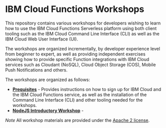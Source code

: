 <!--
#
# Licensed to the Apache Software Foundation (ASF) under one or more
# contributor license agreements.  See the NOTICE file distributed with
# this work for additional information regarding copyright ownership.
# The ASF licenses this file to You under the Apache License, Version 2.0
# (the "License"); you may not use this file except in compliance with
# the License.  You may obtain a copy of the License at
#
#     http://www.apache.org/licenses/LICENSE-2.0
#
# Unless required by applicable law or agreed to in writing, software
# distributed under the License is distributed on an "AS IS" BASIS,
# WITHOUT WARRANTIES OR CONDITIONS OF ANY KIND, either express or implied.
# See the License for the specific language governing permissions and
# limitations under the License.
#
-->
# IBM Cloud Functions Workshops

This repository contains various workshops for developers wishing to learn how to use the IBM Cloud Functions Serverless platform using both client tooling such as the IBM Cloud Command Line Interface (CLI) as well as the IBM Cloud Web User Interface (UI).

The workshops are organized incrementally, by developer experience level from beginner to expert, as well as providing independent exercises showing how to provide specific Function integrations with IBM Cloud services such as Cloudant (NoSQL), Cloud Object Storage (COS), Mobile Push Notifications and others.

The workshops are organized as follows:

- [**Prequisites**](prerequisites/README.md) - Provides instructions on how to sign up for IBM Cloud and the IBM Cloud Functions service, as well as the installation of the Command Line Interface (CLI) and other tooling needed for the workshops.
- [**NodeJS Introductory Workshop**](101-intro-workshop-nodejs/README.md) -

*Note* All workshop materials are provided under the [Apache 2 license](LICENSE).